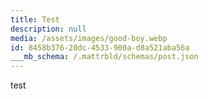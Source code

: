 ```yaml
---
title: Test
description: null
media: /assets/images/good-boy.webp
id: 8458b376-20dc-4533-900a-d8a521aba56a
___mb_schema: /.mattrbld/schemas/post.json
---
```

test
